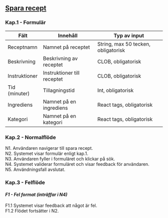 ## <u>Spara recept</u>
### Kap.1 - Formulär 
| Fält                       	| Innehåll                     	| Typ av input                             	|
|----------------------------	|------------------------------	|------------------------------------------	|
| Receptnamn 	| Namnet på receptet          	| String, max 50 tecken, obligatorisk      	|
| Beskrivning         	| Beskrivning av receptet     	| CLOB, obligatorisk      	|
| Instruktioner        	| Instruktioner till receptet    	| CLOB, obligatorisk      	|
| Tid (minuter)        	| Tillagningstid     	| Int, obligatorisk      	|
| Ingrediens              	| Namnet på en ingrediens           	| React tags, obligatorisk      	|
| Kategori          	| Namnet på en kategori          	| React tags, obligatorisk      |


### Kap.2 - Normalflöde
N1. Användaren navigerar till spara recept. <br>
N2. Systemet visar formulär enligt kap.1. <br>
N3. Användaren fyller i formuläret och klickar på sök. <br>
N4. Systemet validerar formuläret och visar feedback för användaren. <br>
N5. Användningsfall avslutat. <br>

### Kap.3 - Felflöde
#### ***F1 - Fel format (inträffar i N4)***
F1.1 Systemet visar feedback att något är fel. <br>
F1.2 Flödet fortsätter i N2. <br>
